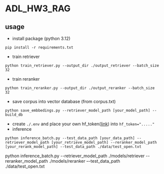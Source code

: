 # ADL_HW3_RAG

## usage
- install package (python 3.12) 
<pre><code>pip install -r requirements.txt</code></pre>

- train retriever

<pre><code>python train_retriever.py --output_dir ./output_retriever --batch_size 32</code></pre>

- train reranker

<pre><code>python train_reranker.py --output_dir ./output_reranker --batch_size 32</code></pre>

- save corpus into vector database (from corpus.txt)
<pre><code>python save_embbedings.py --retriever_model_path [your_model_path] --build_db</code></pre>

- create `./.env` and place your own hf_token([link](https://huggingface.co/docs/hub/security-tokens)) into `hf_token="....."`
- inference
<pre><code>python inference_batch.py --test_data_path [your_data_path] --retriever_model_path [your_retrieve_model_path] --reranker_model_path [your_rerank_model_path] --test_data_path ./data/test_open.txt</code></pre>

python inference_batch.py --retriever_model_path ./models/retriever --reranker_model_path ./models/reranker –-test_data_path ./data/test_open.txt
